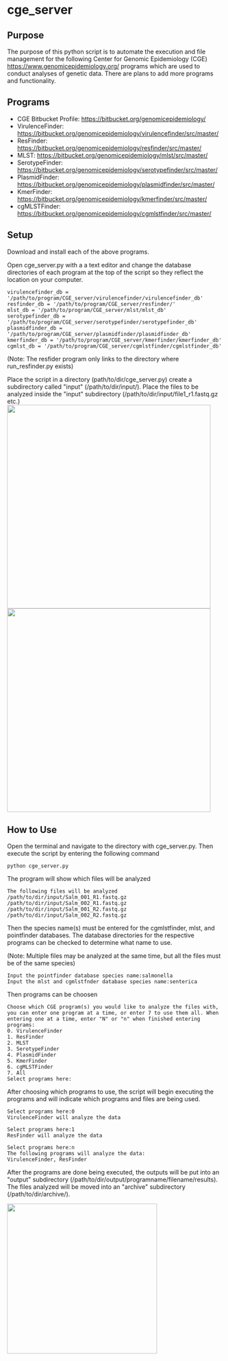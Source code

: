 # cge_server

## Purpose
The purpose of this python script is to automate the execution and file management for the following Center for Genomic Epidemiology (CGE) https://www.genomicepidemiology.org/ programs which are used to conduct analyses of genetic data.
There are plans to add more programs and functionality.

## Programs
* CGE Bitbucket Profile: https://bitbucket.org/genomicepidemiology/
* VirulenceFinder: https://bitbucket.org/genomicepidemiology/virulencefinder/src/master/
* ResFinder: https://bitbucket.org/genomicepidemiology/resfinder/src/master/
* MLST: https://bitbucket.org/genomicepidemiology/mlst/src/master/
* SerotypeFinder: https://bitbucket.org/genomicepidemiology/serotypefinder/src/master/
* PlasmidFinder: https://bitbucket.org/genomicepidemiology/plasmidfinder/src/master/
* KmerFinder: https://bitbucket.org/genomicepidemiology/kmerfinder/src/master/
* cgMLSTFinder: https://bitbucket.org/genomicepidemiology/cgmlstfinder/src/master/

## Setup
Download and install each of the above programs.

Open cge_server.py with a a text editor and change the database directories of each program at the top of the script so they reflect the location on your computer.
```
virulencefinder_db = '/path/to/program/CGE_server/virulencefinder/virulencefinder_db'
resfinder_db = '/path/to/program/CGE_server/resfinder/'
mlst_db = '/path/to/program/CGE_server/mlst/mlst_db'
serotypefinder_db = '/path/to/program/CGE_server/serotypefinder/serotypefinder_db'
plasmidfinder_db = '/path/to/program/CGE_server/plasmidfinder/plasmidfinder_db'
kmerfinder_db = '/path/to/program/CGE_server/kmerfinder/kmerfinder_db'
cgmlst_db = '/path/to/program/CGE_server/cgmlstfinder/cgmlstfinder_db'
```
(Note: The resfider program only links to the directory where run_resfinder.py exists)

Place the script in a directory (path/to/dir/cge_server.py) create a subdirectory called "input" (/path/to/dir/input/).
Place the files to be analyzed inside the "input" subdirectory (/path/to/dir/input/file1_r1.fastq.gz etc.)
<br />
<img src="https://user-images.githubusercontent.com/96196923/146848038-7d549c37-1b27-4917-a2ea-fcc51e3556ce.png" width="475">
<img src="https://user-images.githubusercontent.com/96196923/146848056-1bdb6ea6-fd3a-4544-b037-bf4dfe16255e.png" width="475">

## How to Use
Open the terminal and navigate to the directory with cge_server.py.
Then execute the script by entering the following command
```
python cge_server.py
```
The program will show which files will be analyzed
```
The following files will be analyzed
/path/to/dir/input/Salm_001_R1.fastq.gz
/path/to/dir/input/Salm_002_R1.fastq.gz
/path/to/dir/input/Salm_001_R2.fastq.gz
/path/to/dir/input/Salm_002_R2.fastq.gz
```
Then the species name(s) must be entered for the cgmlstfinder, mlst, and pointfinder databases. The database directories for the respective programs can be checked to determine what name to use.

(Note: Multiple files may be analyzed at the same time, but all the files must be of the same species)
```
Input the pointfinder database species name:salmonella
Input the mlst and cgmlstfnder database species name:senterica
```
Then programs can be choosen
```
Choose which CGE program(s) you would like to analyze the files with, you can enter one program at a time, or enter 7 to use them all. When entering one at a time, enter "N" or "n" when finished entering programs:
0. VirulenceFinder
1. ResFinder
2. MLST
3. SerotypeFinder
4. PlasmidFinder
5. KmerFinder
6. cgMLSTFinder
7. All
Select programs here:
```
After choosing which programs to use, the script will begin executing the programs and will indicate which programs and files are being used.
```
Select programs here:0
VirulenceFinder will analyze the data

Select programs here:1
ResFinder will analyze the data

Select programs here:n
The following programs will analyze the data:
VirulenceFinder, ResFinder
```
After the programs are done being executed, the outputs will be put into an "output" subdirectory (/path/to/dir/output/programname/filename/results).
The files analyzed will be moved into an "archive" subdirectory (/path/to/dir/archive/).

<img src="https://user-images.githubusercontent.com/96196923/147994213-8e4ab893-f270-497e-bcbb-f49fa71d0044.png" width = 350)>
